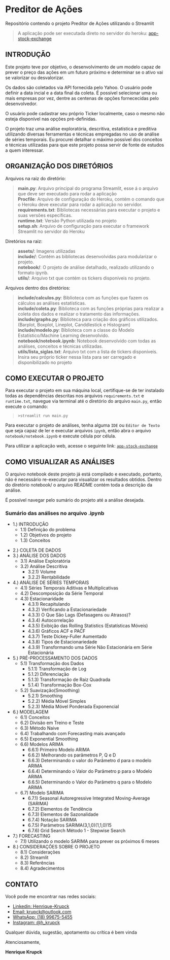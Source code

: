# Preditor de Ações

Repositório contendo o projeto Preditor de Ações utilizando o Streamlit

> A aplicação pode ser executada direto no servidor do heroku: <a target="_blank" href="https://app-stock-exchange.herokuapp.com">app-stock-exchange</a>

## INTRODUÇÃO

Este projeto teve por objetivo, o desenvolvimento de um modelo capaz de prever o preço das ações em um futuro próximo e determinar se o ativo vai se valorizar ou desvalorizar.

Os dados são coletados via API fornecida pelo Yahoo. O usuário pode definir a data incial e a data final da coleta. É possível selecionar uma ou mais empresas por vez, dentre as centenas de opções fornececidas pelo desenvolvedor.

O usuário pode cadastrar seu próprio Ticker localmente, caso o mesmo não esteja disponível nas opções pré-definidas.

O projeto traz uma análise exploratória, descritiva, estatística e preditiva utilizando diversas ferramentas e técnicas empregadas no uso de análise de séries temporais. Eu procurei detalhar o máximo possível dos conceitos e técnicas utilizadas para que este projeto possa servir de fonte de estudos a quem interessar.

## ORGANIZAÇÃO DOS DIRETÓRIOS
Arquivos na raiz do diretório:
> **main.py**: Arquivo principal do programa Streamlit, esse á o arquivo que deve ser executado para rodar a aplicação<br/>
> **Procfile**: Arquivo de configuração do Heroku, contém o comando que o Heroku deve executar para rodar a aplicação no servidor.<br/>
> **requirements.txt**: Bibliotecas necessárias para executar o projeto e suas versões específicas.<br/>
> **runtime.txt**: Versão Python utilizada no projeto<br/>
> **setup.sh**: Arquivo de configuração para executar o framework Streamlit no servidor do Heroku<br/>

Diretórios na raiz:
> **assets/**: Imagens utilizadas<br/>
> **include/**: Contém as bibliotecas desenvolvidas para modularizar o projeto.<br/>
> **notebook/**: O projeto de análise detalhado, realizado utilizando o formato ipynb.<br/>
> **utils/**: Arquivo txt que contém os tickers disponíveis no projeto.<br/>

Arquivos dentro dos diretórios:
> **include/calculos.py**: Biblioteca com as funções que fazem os cálculos as análises estatísticas.<br/>
> **include/coleta.py**: Biblioteca com as funções próprias para realizar a coleta dos dados e realizar o tratamento das informações.<br/>
> **include/graphs.py**: Biblioteca para criação dos gráficos utilizados. (Barplot, Boxplot, Lineplot, Canddlestick e Histogram)<br/>
> **include/modelo.py**: Biblioteca com a classe do Modelo Estatístico/Machine Learning desenvolvido.<br/>
> **notebook/notebook.ipynb**: Notebook desenvolvido com todas as análises, conceitos e técnicas utilizadas.<br/>
> **utils/lista_siglas.txt**: Arquivo txt com a lista de tickers disponíveis. Insira seu próprio ticker nessa lista para ser carregado e disponibilizado no projeto<br/>


## COMO EXECUTAR O PROJETO
Para executar o projeto em sua máquina local, certifique-se de ter instalado todas as dependências descritas nos arquivos `requirements.txt` e `runtime.txt`, navegue via terminal até o diretório do arquivo `main.py`, então execute o comando:
> `>streamlit run main.py`

Para executar o projeto de análises, tenha alguma `IDE` ou `Editor de Texto` que seja capaz de ler e executar arquivos `ipynb`, então abra o arquivo `notebook/notebook.ipynb` e execute célula por célula.

Para utilizar a aplicação web, acesse o seguinte link: <a target="_blank" href="https://app-stock-exchange.herokuapp.com">`app-stock-exchange`</a>

## COMO VISUALIZAR AS ANÁLISES
O arquivo notebook deste projeto já está compilado e executado, portanto, não é necessário re-executar para visualizar os resultados obtidos. Dentro do diretório notebook/ o arquivo README contém toda a descrição da análise.

É possível navegar pelo sumário do projeto até a análise desejada.


### Sumário das análises no arquivo .ipynb

- 1.) INTRODUÇÃO
	* 1.1) Definição do problema
	* 1.2) Objetivos do projeto
	* 1.3) Conceitos
* 2.) COLETA DE DADOS
* 3.) ANÁLISE DOS DADOS
	* 3.1) Análise Exploratória
	* 3.2) Análise Descritiva
		* 3.2.1) Volume
		* 3.2.2) Rentabilidade
* 4.) ANÁLISE DE SÉRIES TEMPORAIS
	* 4.1) Séries Temporais Aditivas e Multiplicativas
	* 4.2) Descomposição da Série Temporal
	* 4.3) Estacionaridade
		* 4.3.1) Recapitulando
		* 4.3.2) Verificando a Estacionariedade
		* 4.3.3) O Que São Lags (Defasagens ou Atrasos)?
		* 4.3.4) Autocorrelação
		* 4.3.5) Exibição das Rolling Statistics (Estatísticas Móveis)
		* 4.3.6) Gráficos ACF e PACF
		* 4.3.7) Teste Dickey-Fuller Aumentado
		* 4.3.8) Tipos de Estacionariedade
		* 4.3.9) Transformando uma Série Não Estacionária em Série Estacionária
* 5.) PRÉ-PROCESSAMENTO DOS DADOS
	* 5.1) Transformação dos Dados
		* 5.1.1) Transformação de Log
		* 5.1.2) Diferenciação
		* 5.1.3) Transformação de Raiz Quadrada
		* 5.1.4) Transformação Box-Cox
	* 5.2) Suavização(Smoothing)
		* 5.2.1) Smoothing
		* 5.2.2) Média Móvel Simples
		* 5.2.3) Média Móvel Ponderada Exponencial
* 6.) MODELAGEM
	* 6.1) Conceitos
	* 6.2) Divisão em Treino e Teste
	* 6.3) Método Naive
	* 6.4) Trabalhando com Forecasting mais avançado	
	* 6.5) Exponential Smoothing
	* 6.6) Modelos ARIMA
		* 6.6.1) Primeiro Modelo ARIMA
		* 6.6.2) Melhorando os parâmetros P, Q e D
		* 6.6.3) Determinando o valor do Parâmetro d para o modelo ARIMA
		* 6.6.4) Determinando o Valor do Parâmetro p para o Modelo ARIMA
		* 6.6.5) Determinando o Valor do Parâmetro q para o Modelo ARIMA
	* 6.7) Modelo SARIMA
		* 6.7.1) Seasonal Autoregressive Integrated Moving-Average (SARIMA)
		* 6.7.2) Elementos de Tendência
		* 6.7.3) Elementos de Sazonalidade
		* 6.7.4) Notação SARIMA
		* 6.7.5) Parâmetros SARIMA(3,1,0)(1,1,0)15
		* 6.7.6) Grid Search Método 1 - Stepwise Search
* 7.) FORECASTING
	* 7.1) Utilizando o modelo SARIMA para prever os próximos 6 meses
* 8.) CONSIDERAÇÕES SOBRE O PROJETO
	* 8.1) Considerações
	* 8.2) Streamlit
	* 8.3) Referências
	* 8.4) Agradecimentos


## CONTATO
Você pode me encontrar nas redes sociais:

* <a target="_blank" href="https://www.linkedin.com/in/henrique-krupck/">Linkedin: Henrique-Krupck</a> <br/>
* <a target="_blank" href="mailto:krupck@outlook.com">Email: krupck@outlook.com</a> <br/>
* <a target="_blank" href="https://wa.me/5518996755455">WhatsApp: (18) 99675-5455</a> <br/>
* <a target="_blank" href="https://www.instagram.com/h_krupck/">Instagram: @h_krupck</a> <br/>

Qualquer dúvida, sugestão, apotamento ou crítica é bem vinda

Atenciosamente,

**Henrique Krupck**

